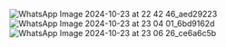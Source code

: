 ![WhatsApp Image 2024-10-23 at 22 42 46_aed29223](https://github.com/user-attachments/assets/58292c47-8026-4e98-baa0-47a2956af77b)
![WhatsApp Image 2024-10-23 at 23 04 01_6bd9162d](https://github.com/user-attachments/assets/71a755f6-1b47-4a92-a1b0-86915795bea9)
![WhatsApp Image 2024-10-23 at 23 06 26_ce6a6c5b](https://github.com/user-attachments/assets/f13fca72-b495-4cca-b38c-c41335cf6888)

